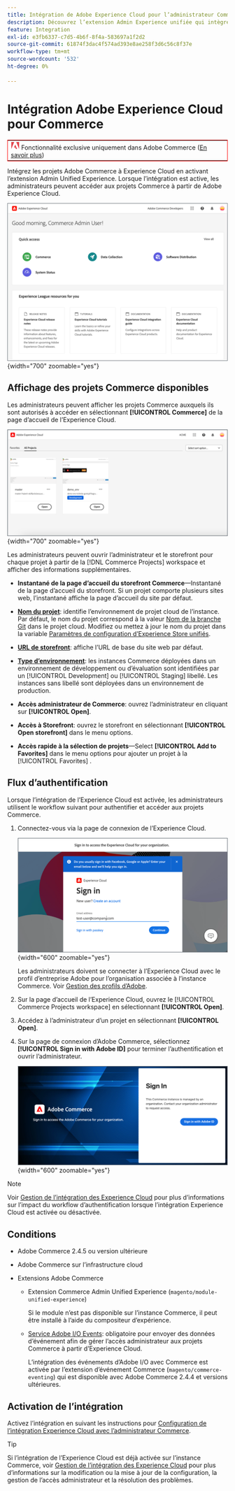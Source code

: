 ```yaml
---
title: Intégration de Adobe Experience Cloud pour l’administrateur Commerce
description: Découvrez l’extension Admin Experience unifiée qui intègre Commerce à Experience Cloud afin que les clients puissent accéder aux projets Commerce à partir de la page d’accueil de l’Experience Cloud.
feature: Integration
exl-id: e3fb6337-c7d5-4b6f-8f4a-583697a1f2d2
source-git-commit: 61874f3dac4f574ad393e8ae258f3d6c56c8f37e
workflow-type: tm+mt
source-wordcount: '532'
ht-degree: 0%

---
```


# Intégration Adobe Experience Cloud pour Commerce

<table style="border:1px solid red">
<tr><td><img alt="Fonctionnalité Adobe Commerce" src="../assets/adobe-logo.svg" width="20" height="20" /> Fonctionnalité exclusive uniquement dans Adobe Commerce (<a href="https://experienceleague.adobe.com/docs/commerce-admin/user-guides/home.html#product-editions">En savoir plus</a>)</td></tr>
</table>

Intégrez les projets Adobe Commerce à Experience Cloud en activant l’extension Admin Unified Experience. Lorsque l’intégration est active, les administrateurs peuvent accéder aux projets Commerce à partir de Adobe Experience Cloud.

![Accès à Commerce à partir de la page d’accueil de l’Experience Cloud](./assets/admin-uex-home-page.png){width="700" zoomable="yes"}

## Affichage des projets Commerce disponibles

Les administrateurs peuvent afficher les projets Commerce auxquels ils sont autorisés à accéder en sélectionnant **[!UICONTROL Commerce]** de la page d’accueil de l’Experience Cloud.

![Espace de travail Projets Commerce sur l’Experience Cloud](./assets/admin-uex-commerce-projects-home.png){width="700" zoomable="yes"}

Les administrateurs peuvent ouvrir l’administrateur et le storefront pour chaque projet à partir de la [!DNL Commerce Projects] workspace et afficher des informations supplémentaires.

- **Instantané de la page d’accueil du storefront Commerce**—Instantané de la page d’accueil du storefront. Si un projet comporte plusieurs sites web, l’instantané affiche la page d’accueil du site par défaut.

- **[Nom du projet](https://experienceleague.adobe.com/docs/commerce-cloud-service/user-guide/architecture/pro-develop-deploy-workflow.html)**: identifie l’environnement de projet cloud de l’instance. Par défaut, le nom du projet correspond à la valeur [Nom de la branche Git](https://experienceleague.adobe.com/docs/commerce-cloud-service/user-guide/project/console-branches.html) dans le projet cloud. Modifiez ou mettez à jour le nom du projet dans la variable [Paramètres de configuration d’Experience Store unifiés](admin-unified-experience-integration-manage.md#manage-the-integration-from-the-admin).

- **[URL de storefront](../stores-purchase/store-urls.md)**: affiche l’URL de base du site web par défaut.

- **[Type d’environnement](https://experienceleague.adobe.com/docs/commerce-cloud-service/user-guide/architecture/pro-develop-deploy-workflow.html)**: les instances Commerce déployées dans un environnement de développement ou d’évaluation sont identifiées par un [!UICONTROL Development] ou [!UICONTROL Staging] libellé. Les instances sans libellé sont déployées dans un environnement de production.

- **Accès administrateur de Commerce**: ouvrez l’administrateur en cliquant sur **[!UICONTROL Open]**.

- **Accès à Storefront**: ouvrez le storefront en sélectionnant **[!UICONTROL Open storefront]** dans le menu options.

- **Accès rapide à la sélection de projets**—Select **[!UICONTROL Add to Favorites]** dans le menu options pour ajouter un projet à la [!UICONTROL Favorites] .

## Flux d’authentification

Lorsque l’intégration de l’Experience Cloud est activée, les administrateurs utilisent le workflow suivant pour authentifier et accéder aux projets Commerce.

1. Connectez-vous via la page de connexion de l’Experience Cloud.

   ![Page de connexion Experience Cloud](./assets/admin-uex-experience-cloud-login.png){width="600" zoomable="yes"}

   Les administrateurs doivent se connecter à l’Experience Cloud avec le profil d’entreprise Adobe pour l’organisation associée à l’instance Commerce. Voir [Gestion des profils d’Adobe](https://helpx.adobe.com/enterprise/using/manage-adobe-profiles.html).

1. Sur la page d’accueil de l’Experience Cloud, ouvrez le [!UICONTROL Commerce Projects workspace] en sélectionnant **[!UICONTROL Open]**.

1. Accédez à l’administrateur d’un projet en sélectionnant **[!UICONTROL Open]**.

1. Sur la page de connexion d’Adobe Commerce, sélectionnez **[!UICONTROL Sign in with Adobe ID]** pour terminer l’authentification et ouvrir l’administrateur.

   ![Page de connexion Adobe Commerce](./assets/admin-adobeid-login.png){width="600" zoomable="yes"}

>[!NOTE]
>
>Voir [Gestion de l’intégration des Experience Cloud](admin-unified-experience-integration-manage.md) pour plus d’informations sur l’impact du workflow d’authentification lorsque l’intégration Experience Cloud est activée ou désactivée.

## Conditions

- Adobe Commerce 2.4.5 ou version ultérieure
- Adobe Commerce sur l’infrastructure cloud
- Extensions Adobe Commerce

   - Extension Commerce Admin Unified Experience (`magento/module-unified-experience`)

     Si le module n’est pas disponible sur l’instance Commerce, il peut être installé à l’aide du compositeur d’expérience.

   - [Service Adobe I/O Events](https://developer.adobe.com/commerce/extensibility/events/): obligatoire pour envoyer des données d’événement afin de gérer l’accès administrateur aux projets Commerce à partir d’Experience Cloud.

     L’intégration des événements d’Adobe I/O avec Commerce est activée par l’extension d’événement Commerce (`magento/commerce-eventing`) qui est disponible avec Adobe Commerce 2.4.4 et versions ultérieures.

## Activation de l’intégration

Activez l’intégration en suivant les instructions pour [Configuration de l’intégration Experience Cloud avec l’administrateur Commerce](admin-unified-experience-integration-configure.md).

>[!TIP]
>
>Si l’intégration de l’Experience Cloud est déjà activée sur l’instance Commerce, voir [Gestion de l’intégration des Experience Cloud](admin-unified-experience-integration-manage.md) pour plus d’informations sur la modification ou la mise à jour de la configuration, la gestion de l’accès administrateur et la résolution des problèmes.
